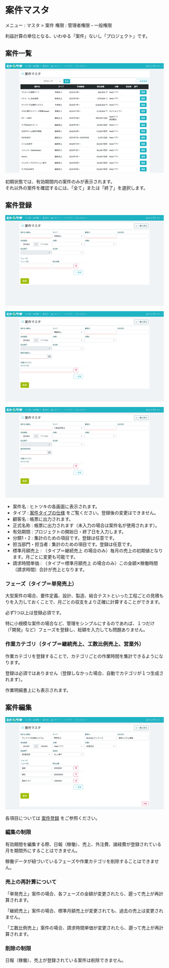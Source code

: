 # 案件マスタ

メニュー : マスタ > 案件
権限 : 管理者権限・一般権限  
  
利益計算の単位となる、いわゆる「案件」ないし「プロジェクト」です。  

## 案件一覧

![案件一覧](/src/images/master-project.png)

初期状態では、有効期間内の案件のみが表示されます。  
それ以外の案件を確認するには、「全て」または「終了」を選択します。  

## 案件登録

![案件登録](/src/images/master-project-add-1.png)

![案件登録](/src/images/master-project-add-2.png)

![案件登録](/src/images/master-project-add-3.png)

- 案件名 : ヒトツキの各画面に表示されます。
- タイプ : [案件タイプの仕様](302-project-type.md) をご覧ください。登録後の変更はできません。
- 顧客名 : 帳票に出力されます。
- 正式名称 : 帳票に出力されます（未入力の場合は案件名が使用されます）。
- 有効期間 : プロジェクトの開始日・終了日を入力します。
- 分類1・2 : 集計のための項目です。登録は任意です。
- 担当部門・担当者 : 集計のための項目です。登録は任意です。
- 標準月額売上 : （タイプ＝継続売上 の場合のみ）毎月の売上の初期値となります。月ごとに変更も可能です。
- 請求時間単価 : （タイプ＝標準月額売上 の場合のみ）この金額✕稼働時間（請求時間）合計が売上となります。

### フェーズ（タイプ＝単発売上）

大型案件の場合、要件定義、設計、製造、結合テストといった工程ごとの見積もりを入力しておくことで、月ごとの収支をより正確に計算することができます。  
  
必ず1つ以上は登録必須です。  
  
特に小規模な案件の場合など、管理をシンプルにするのであれば、１つだけ（「開発」など）フェーズを登録し、総額を入力しても問題ありません。  

### 作業カテゴリ（タイプ＝継続売上、工数比例売上、営業外）

作業カテゴリを登録することで、カテゴリごとの作業時間を集計できるようになります。  
  
登録は必須ではありません（登録しなかった場合、自動でカテゴリが１つ生成されます）。  
  
作業明細書上にも表示されます。  

## 案件編集

![案件編集](/src/images/master-project-edit.png)

各項目については [案件登録](#案件登録) をご参照ください。

### 編集の制限

有効期間を編集する際、日報（稼働）、売上、外注費、諸経費が登録されている月を期間外にすることはできません。

稼働データが紐づいているフェーズや作業カテゴリを削除することはできません。

### 売上の再計算について

「単発売上」案件の場合、各フェーズの金額が変更されたら、遡って売上が再計算されます。

「継続売上」案件の場合、標準月額売上が変更されても、過去の売上は変更されません。

「工数比例売上」案件の場合、請求時間単価が変更されたら、遡って売上が再計算されます。

### 削除の制限

日報（稼働）、売上が登録されている案件は削除できません。
